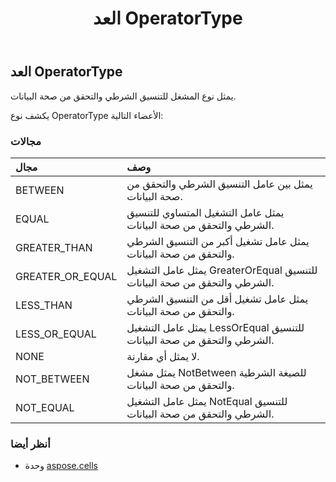 ﻿---
title: العد OperatorType
second_title: Aspose.Cells for Python via .NET API المراجع
description:
type: docs
weight: 2290
url: /ar/python-net/aspose.cells/operatortype/
is_root: false
---
##  العد OperatorType
يمثل نوع المشغل للتنسيق الشرطي والتحقق من صحة البيانات.



يكشف نوع OperatorType الأعضاء التالية:

###  مجالات
| مجال| وصف|
| :- | :- |
| BETWEEN | يمثل بين عامل التنسيق الشرطي والتحقق من صحة البيانات.|
| EQUAL | يمثل عامل التشغيل المتساوي للتنسيق الشرطي والتحقق من صحة البيانات.|
| GREATER_THAN | يمثل عامل تشغيل أكبر من التنسيق الشرطي والتحقق من صحة البيانات.|
| GREATER_OR_EQUAL |يمثل عامل التشغيل GreaterOrEqual للتنسيق الشرطي والتحقق من صحة البيانات.|
| LESS_THAN | يمثل عامل تشغيل أقل من التنسيق الشرطي والتحقق من صحة البيانات.|
| LESS_OR_EQUAL | يمثل عامل التشغيل LessOrEqual للتنسيق الشرطي والتحقق من صحة البيانات.|
| NONE | لا يمثل أي مقارنة.|
| NOT_BETWEEN | يمثل مشغل NotBetween للصيغة الشرطية والتحقق من صحة البيانات.|
| NOT_EQUAL | يمثل عامل التشغيل NotEqual للتنسيق الشرطي والتحقق من صحة البيانات.|



###  أنظر أيضا
* وحدة [aspose.cells](..)
